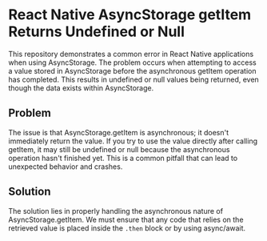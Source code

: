 # React Native AsyncStorage getItem Returns Undefined or Null

This repository demonstrates a common error in React Native applications when using AsyncStorage.  The problem occurs when attempting to access a value stored in AsyncStorage before the asynchronous getItem operation has completed.  This results in undefined or null values being returned, even though the data exists within AsyncStorage.

## Problem

The issue is that AsyncStorage.getItem is asynchronous; it doesn't immediately return the value. If you try to use the value directly after calling getItem, it may still be undefined or null because the asynchronous operation hasn't finished yet.  This is a common pitfall that can lead to unexpected behavior and crashes.

## Solution

The solution lies in properly handling the asynchronous nature of AsyncStorage.getItem. We must ensure that any code that relies on the retrieved value is placed inside the `.then` block or by using async/await.